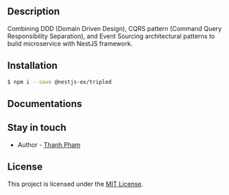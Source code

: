 ## Description

Combining DDD (Domain Driven Design), CQRS pattern (Command Query Responsibility Separation), and Event Sourcing architectural patterns to build microservice with NestJS framework.

## Installation

```bash
$ npm i --save @nestjs-ex/tripled
```

## Documentations

## Stay in touch

- Author - [Thanh Pham](https://twitter.com/pnt239)

## License

This project is licensed under the [MIT License](https://github.com/nestjs-ex/ddd-es/blob/main/LICENSE).
